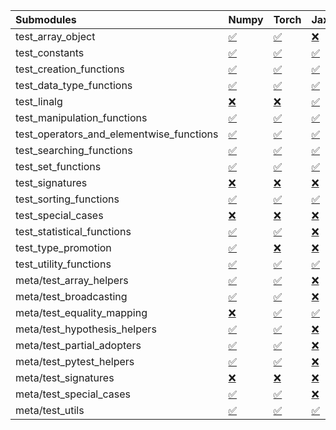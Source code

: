 | Submodules                               | Numpy                                                                                                                           | Torch                                                                                                                           | Jax                                                                                                                             | Tensorflow                                                                                                                      |
|:-----------------------------------------|:--------------------------------------------------------------------------------------------------------------------------------|:--------------------------------------------------------------------------------------------------------------------------------|:--------------------------------------------------------------------------------------------------------------------------------|:--------------------------------------------------------------------------------------------------------------------------------|
| test_array_object                        | <a href="https://github.com/unifyai/ivy/runs/8251331633?check_suite_focus=true" rel="noopener noreferrer" target="_blank">✅</a> | <a href="https://github.com/unifyai/ivy/runs/8251337070?check_suite_focus=true" rel="noopener noreferrer" target="_blank">✅</a> | <a href="https://github.com/unifyai/ivy/runs/8251342009?check_suite_focus=true" rel="noopener noreferrer" target="_blank">❌</a> | <a href="https://github.com/unifyai/ivy/runs/8251347140?check_suite_focus=true" rel="noopener noreferrer" target="_blank">✅</a> |
| test_constants                           | <a href="https://github.com/unifyai/ivy/runs/8251331832?check_suite_focus=true" rel="noopener noreferrer" target="_blank">✅</a> | <a href="https://github.com/unifyai/ivy/runs/8251337238?check_suite_focus=true" rel="noopener noreferrer" target="_blank">✅</a> | <a href="https://github.com/unifyai/ivy/runs/8251342182?check_suite_focus=true" rel="noopener noreferrer" target="_blank">✅</a> | <a href="https://github.com/unifyai/ivy/runs/8251347360?check_suite_focus=true" rel="noopener noreferrer" target="_blank">✅</a> |
| test_creation_functions                  | <a href="https://github.com/unifyai/ivy/runs/8251332078?check_suite_focus=true" rel="noopener noreferrer" target="_blank">✅</a> | <a href="https://github.com/unifyai/ivy/runs/8251337408?check_suite_focus=true" rel="noopener noreferrer" target="_blank">✅</a> | <a href="https://github.com/unifyai/ivy/runs/8251342358?check_suite_focus=true" rel="noopener noreferrer" target="_blank">✅</a> | <a href="https://github.com/unifyai/ivy/runs/8251347611?check_suite_focus=true" rel="noopener noreferrer" target="_blank">✅</a> |
| test_data_type_functions                 | <a href="https://github.com/unifyai/ivy/runs/8251332313?check_suite_focus=true" rel="noopener noreferrer" target="_blank">✅</a> | <a href="https://github.com/unifyai/ivy/runs/8251337581?check_suite_focus=true" rel="noopener noreferrer" target="_blank">✅</a> | <a href="https://github.com/unifyai/ivy/runs/8251342633?check_suite_focus=true" rel="noopener noreferrer" target="_blank">✅</a> | <a href="https://github.com/unifyai/ivy/runs/8251347813?check_suite_focus=true" rel="noopener noreferrer" target="_blank">✅</a> |
| test_linalg                              | <a href="https://github.com/unifyai/ivy/runs/8251332498?check_suite_focus=true" rel="noopener noreferrer" target="_blank">❌</a> | <a href="https://github.com/unifyai/ivy/runs/8251337793?check_suite_focus=true" rel="noopener noreferrer" target="_blank">❌</a> | <a href="https://github.com/unifyai/ivy/runs/8251342933?check_suite_focus=true" rel="noopener noreferrer" target="_blank">✅</a> | <a href="https://github.com/unifyai/ivy/runs/8251347963?check_suite_focus=true" rel="noopener noreferrer" target="_blank">❌</a> |
| test_manipulation_functions              | <a href="https://github.com/unifyai/ivy/runs/8251332740?check_suite_focus=true" rel="noopener noreferrer" target="_blank">✅</a> | <a href="https://github.com/unifyai/ivy/runs/8251337960?check_suite_focus=true" rel="noopener noreferrer" target="_blank">✅</a> | <a href="https://github.com/unifyai/ivy/runs/8251343147?check_suite_focus=true" rel="noopener noreferrer" target="_blank">✅</a> | <a href="https://github.com/unifyai/ivy/runs/8251348192?check_suite_focus=true" rel="noopener noreferrer" target="_blank">✅</a> |
| test_operators_and_elementwise_functions | <a href="https://github.com/unifyai/ivy/runs/8251332949?check_suite_focus=true" rel="noopener noreferrer" target="_blank">✅</a> | <a href="https://github.com/unifyai/ivy/runs/8251338120?check_suite_focus=true" rel="noopener noreferrer" target="_blank">✅</a> | <a href="https://github.com/unifyai/ivy/runs/8251343321?check_suite_focus=true" rel="noopener noreferrer" target="_blank">✅</a> | <a href="https://github.com/unifyai/ivy/runs/8251348398?check_suite_focus=true" rel="noopener noreferrer" target="_blank">✅</a> |
| test_searching_functions                 | <a href="https://github.com/unifyai/ivy/runs/8251333169?check_suite_focus=true" rel="noopener noreferrer" target="_blank">✅</a> | <a href="https://github.com/unifyai/ivy/runs/8251338308?check_suite_focus=true" rel="noopener noreferrer" target="_blank">✅</a> | <a href="https://github.com/unifyai/ivy/runs/8251343561?check_suite_focus=true" rel="noopener noreferrer" target="_blank">✅</a> | <a href="https://github.com/unifyai/ivy/runs/8251348567?check_suite_focus=true" rel="noopener noreferrer" target="_blank">✅</a> |
| test_set_functions                       | <a href="https://github.com/unifyai/ivy/runs/8251333495?check_suite_focus=true" rel="noopener noreferrer" target="_blank">✅</a> | <a href="https://github.com/unifyai/ivy/runs/8251338489?check_suite_focus=true" rel="noopener noreferrer" target="_blank">✅</a> | <a href="https://github.com/unifyai/ivy/runs/8251343733?check_suite_focus=true" rel="noopener noreferrer" target="_blank">✅</a> | <a href="https://github.com/unifyai/ivy/runs/8251348794?check_suite_focus=true" rel="noopener noreferrer" target="_blank">✅</a> |
| test_signatures                          | <a href="https://github.com/unifyai/ivy/runs/8251333677?check_suite_focus=true" rel="noopener noreferrer" target="_blank">❌</a> | <a href="https://github.com/unifyai/ivy/runs/8251338636?check_suite_focus=true" rel="noopener noreferrer" target="_blank">❌</a> | <a href="https://github.com/unifyai/ivy/runs/8251343890?check_suite_focus=true" rel="noopener noreferrer" target="_blank">❌</a> | <a href="https://github.com/unifyai/ivy/runs/8251349044?check_suite_focus=true" rel="noopener noreferrer" target="_blank">❌</a> |
| test_sorting_functions                   | <a href="https://github.com/unifyai/ivy/runs/8251333866?check_suite_focus=true" rel="noopener noreferrer" target="_blank">✅</a> | <a href="https://github.com/unifyai/ivy/runs/8251338731?check_suite_focus=true" rel="noopener noreferrer" target="_blank">✅</a> | <a href="https://github.com/unifyai/ivy/runs/8251344058?check_suite_focus=true" rel="noopener noreferrer" target="_blank">✅</a> | <a href="https://github.com/unifyai/ivy/runs/8251349206?check_suite_focus=true" rel="noopener noreferrer" target="_blank">✅</a> |
| test_special_cases                       | <a href="https://github.com/unifyai/ivy/runs/8251334007?check_suite_focus=true" rel="noopener noreferrer" target="_blank">❌</a> | <a href="https://github.com/unifyai/ivy/runs/8251338879?check_suite_focus=true" rel="noopener noreferrer" target="_blank">❌</a> | <a href="https://github.com/unifyai/ivy/runs/8251344256?check_suite_focus=true" rel="noopener noreferrer" target="_blank">❌</a> | <a href="https://github.com/unifyai/ivy/runs/8251349414?check_suite_focus=true" rel="noopener noreferrer" target="_blank">❌</a> |
| test_statistical_functions               | <a href="https://github.com/unifyai/ivy/runs/8251334214?check_suite_focus=true" rel="noopener noreferrer" target="_blank">✅</a> | <a href="https://github.com/unifyai/ivy/runs/8251339097?check_suite_focus=true" rel="noopener noreferrer" target="_blank">✅</a> | <a href="https://github.com/unifyai/ivy/runs/8251344457?check_suite_focus=true" rel="noopener noreferrer" target="_blank">❌</a> | <a href="https://github.com/unifyai/ivy/runs/8251349635?check_suite_focus=true" rel="noopener noreferrer" target="_blank">❌</a> |
| test_type_promotion                      | <a href="https://github.com/unifyai/ivy/runs/8251334591?check_suite_focus=true" rel="noopener noreferrer" target="_blank">✅</a> | <a href="https://github.com/unifyai/ivy/runs/8251339385?check_suite_focus=true" rel="noopener noreferrer" target="_blank">❌</a> | <a href="https://github.com/unifyai/ivy/runs/8251344682?check_suite_focus=true" rel="noopener noreferrer" target="_blank">❌</a> | <a href="https://github.com/unifyai/ivy/runs/8251349891?check_suite_focus=true" rel="noopener noreferrer" target="_blank">❌</a> |
| test_utility_functions                   | <a href="https://github.com/unifyai/ivy/runs/8251334817?check_suite_focus=true" rel="noopener noreferrer" target="_blank">✅</a> | <a href="https://github.com/unifyai/ivy/runs/8251339765?check_suite_focus=true" rel="noopener noreferrer" target="_blank">✅</a> | <a href="https://github.com/unifyai/ivy/runs/8251344869?check_suite_focus=true" rel="noopener noreferrer" target="_blank">✅</a> | <a href="https://github.com/unifyai/ivy/runs/8251350032?check_suite_focus=true" rel="noopener noreferrer" target="_blank">✅</a> |
| meta/test_array_helpers                  | <a href="https://github.com/unifyai/ivy/runs/8251335068?check_suite_focus=true" rel="noopener noreferrer" target="_blank">✅</a> | <a href="https://github.com/unifyai/ivy/runs/8251340204?check_suite_focus=true" rel="noopener noreferrer" target="_blank">✅</a> | <a href="https://github.com/unifyai/ivy/runs/8251345014?check_suite_focus=true" rel="noopener noreferrer" target="_blank">❌</a> | <a href="https://github.com/unifyai/ivy/runs/8251350197?check_suite_focus=true" rel="noopener noreferrer" target="_blank">✅</a> |
| meta/test_broadcasting                   | <a href="https://github.com/unifyai/ivy/runs/8251335306?check_suite_focus=true" rel="noopener noreferrer" target="_blank">✅</a> | <a href="https://github.com/unifyai/ivy/runs/8251340392?check_suite_focus=true" rel="noopener noreferrer" target="_blank">✅</a> | <a href="https://github.com/unifyai/ivy/runs/8251345246?check_suite_focus=true" rel="noopener noreferrer" target="_blank">❌</a> | <a href="https://github.com/unifyai/ivy/runs/8251350353?check_suite_focus=true" rel="noopener noreferrer" target="_blank">✅</a> |
| meta/test_equality_mapping               | <a href="https://github.com/unifyai/ivy/runs/8251335538?check_suite_focus=true" rel="noopener noreferrer" target="_blank">❌</a> | <a href="https://github.com/unifyai/ivy/runs/8251340651?check_suite_focus=true" rel="noopener noreferrer" target="_blank">✅</a> | <a href="https://github.com/unifyai/ivy/runs/8251345516?check_suite_focus=true" rel="noopener noreferrer" target="_blank">✅</a> | <a href="https://github.com/unifyai/ivy/runs/8251350515?check_suite_focus=true" rel="noopener noreferrer" target="_blank">✅</a> |
| meta/test_hypothesis_helpers             | <a href="https://github.com/unifyai/ivy/runs/8251335754?check_suite_focus=true" rel="noopener noreferrer" target="_blank">✅</a> | <a href="https://github.com/unifyai/ivy/runs/8251340915?check_suite_focus=true" rel="noopener noreferrer" target="_blank">✅</a> | <a href="https://github.com/unifyai/ivy/runs/8251345705?check_suite_focus=true" rel="noopener noreferrer" target="_blank">❌</a> | <a href="https://github.com/unifyai/ivy/runs/8251350737?check_suite_focus=true" rel="noopener noreferrer" target="_blank">✅</a> |
| meta/test_partial_adopters               | <a href="https://github.com/unifyai/ivy/runs/8251335887?check_suite_focus=true" rel="noopener noreferrer" target="_blank">✅</a> | <a href="https://github.com/unifyai/ivy/runs/8251341093?check_suite_focus=true" rel="noopener noreferrer" target="_blank">✅</a> | <a href="https://github.com/unifyai/ivy/runs/8251345887?check_suite_focus=true" rel="noopener noreferrer" target="_blank">❌</a> | <a href="https://github.com/unifyai/ivy/runs/8251351002?check_suite_focus=true" rel="noopener noreferrer" target="_blank">✅</a> |
| meta/test_pytest_helpers                 | <a href="https://github.com/unifyai/ivy/runs/8251336219?check_suite_focus=true" rel="noopener noreferrer" target="_blank">✅</a> | <a href="https://github.com/unifyai/ivy/runs/8251341272?check_suite_focus=true" rel="noopener noreferrer" target="_blank">✅</a> | <a href="https://github.com/unifyai/ivy/runs/8251346117?check_suite_focus=true" rel="noopener noreferrer" target="_blank">❌</a> | <a href="https://github.com/unifyai/ivy/runs/8251351201?check_suite_focus=true" rel="noopener noreferrer" target="_blank">✅</a> |
| meta/test_signatures                     | <a href="https://github.com/unifyai/ivy/runs/8251336414?check_suite_focus=true" rel="noopener noreferrer" target="_blank">❌</a> | <a href="https://github.com/unifyai/ivy/runs/8251341545?check_suite_focus=true" rel="noopener noreferrer" target="_blank">❌</a> | <a href="https://github.com/unifyai/ivy/runs/8251346438?check_suite_focus=true" rel="noopener noreferrer" target="_blank">❌</a> | <a href="https://github.com/unifyai/ivy/runs/8251351408?check_suite_focus=true" rel="noopener noreferrer" target="_blank">❌</a> |
| meta/test_special_cases                  | <a href="https://github.com/unifyai/ivy/runs/8251336634?check_suite_focus=true" rel="noopener noreferrer" target="_blank">✅</a> | <a href="https://github.com/unifyai/ivy/runs/8251341729?check_suite_focus=true" rel="noopener noreferrer" target="_blank">✅</a> | <a href="https://github.com/unifyai/ivy/runs/8251346731?check_suite_focus=true" rel="noopener noreferrer" target="_blank">❌</a> | <a href="https://github.com/unifyai/ivy/runs/8251351763?check_suite_focus=true" rel="noopener noreferrer" target="_blank">✅</a> |
| meta/test_utils                          | <a href="https://github.com/unifyai/ivy/runs/8251336898?check_suite_focus=true" rel="noopener noreferrer" target="_blank">✅</a> | <a href="https://github.com/unifyai/ivy/runs/8251341872?check_suite_focus=true" rel="noopener noreferrer" target="_blank">✅</a> | <a href="https://github.com/unifyai/ivy/runs/8251346950?check_suite_focus=true" rel="noopener noreferrer" target="_blank">✅</a> | <a href="https://github.com/unifyai/ivy/runs/8251352005?check_suite_focus=true" rel="noopener noreferrer" target="_blank">✅</a> |